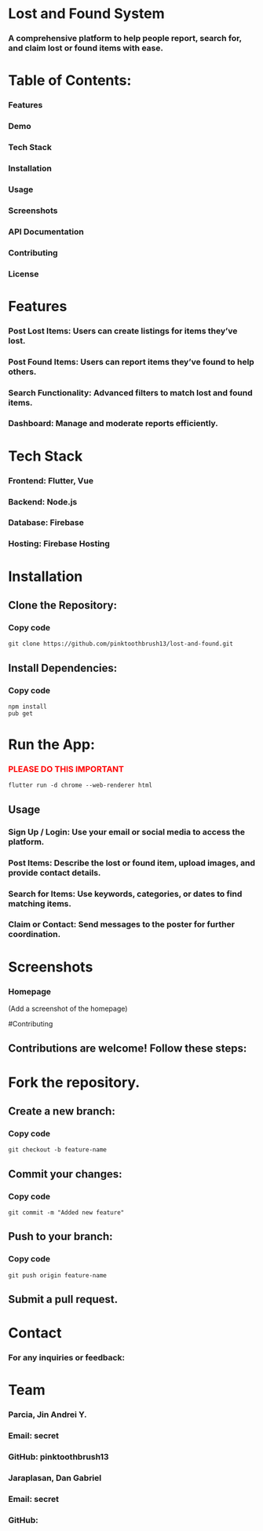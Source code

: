 # Lost and Found System
### A comprehensive platform to help people report, search for, and claim lost or found items with ease.

# Table of Contents:
### Features
### Demo
### Tech Stack
### Installation
### Usage
### Screenshots
### API Documentation
### Contributing
### License

# Features
### Post Lost Items: Users can create listings for items they’ve lost.
### Post Found Items: Users can report items they’ve found to help others.
### Search Functionality: Advanced filters to match lost and found items.
### Dashboard: Manage and moderate reports efficiently.

# Tech Stack
### Frontend: Flutter, Vue
### Backend: Node.js 
### Database: Firebase 
### Hosting: Firebase Hosting 

# Installation
## Clone the Repository:
### Copy code
`git clone https://github.com/pinktoothbrush13/lost-and-found.git`    
## Install Dependencies: 
### Copy code
`npm install`  
`pub get`

# Run the App:
 
### <span style="color:red;">PLEASE DO THIS IMPORTANT</span>
`flutter run -d chrome --web-renderer html`
## Usage
### Sign Up / Login: Use your email or social media to access the platform.
### Post Items: Describe the lost or found item, upload images, and provide contact details.
### Search for Items: Use keywords, categories, or dates to find matching items.
### Claim or Contact: Send messages to the poster for further coordination.

# Screenshots
### Homepage
(Add a screenshot of the homepage)

#Contributing
## Contributions are welcome! Follow these steps:

# Fork the repository.
## Create a new branch:
### Copy code
`git checkout -b feature-name`  
## Commit your changes:
### Copy code
`git commit -m "Added new feature"  `
## Push to your branch:
### Copy code
`git push origin feature-name ` 
## Submit a pull request.

# Contact
### For any inquiries or feedback:

# Team
### Parcia, Jin Andrei Y.
### Email: secret
### GitHub: pinktoothbrush13

### Jaraplasan, Dan Gabriel
### Email: secret
### GitHub: 

